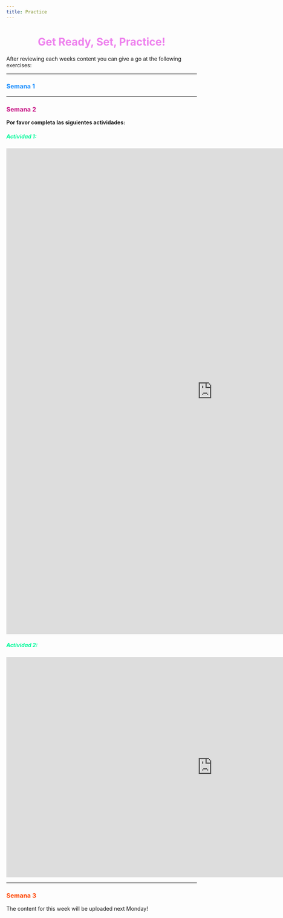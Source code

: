 ```yaml
---
title: Practice
---
```

<style>
h1 {text-align: center;}

</style>

<h1 style="color:Violet">Get Ready, Set, Practice!</h1>

<p>After reviewing each weeks content you can give a go at the following exercises:</p>

<hr>

<h3 lang="es" style="color:DodgerBlue"><strong>Semana 1</strong></h3>


<hr>
<h3 lang="es" style="color:MediumVioletRed"><strong>Semana 2</strong></h3>

<p lang="es"><strong>Por favor completa las siguientes actividades:</strong></p>

<h5 style="color:MediumSpringGreen"><strong>Actividad 1:</strong></h5> 

<iframe src="https://h5p.org/h5p/embed/1240550" width="1090" height="1283" frameborder="0" allowfullscreen="allowfullscreen" allow="geolocation *; microphone *; camera *; midi *; encrypted-media *" title="Crossword"></iframe><script src="https://h5p.org/sites/all/modules/h5p/library/js/h5p-resizer.js" charset="UTF-8"></script>

<h5 style="color:MediumSpringGreen"><strong>Actividad 2:</strong></h5>  

<iframe src="https://h5p.org/h5p/embed/1240556" width="1090" height="582" frameborder="0" allowfullscreen="allowfullscreen" allow="geolocation *; microphone *; camera *; midi *; encrypted-media *" title="Fill in the Blanks 2"></iframe><script src="https://h5p.org/sites/all/modules/h5p/library/js/h5p-resizer.js" charset="UTF-8"></script>



<hr>
<h3 lang="es" style="color:OrangeRed"><strong>Semana 3</strong></h3>
<p>The content for this week will be uploaded next Monday!</p>






